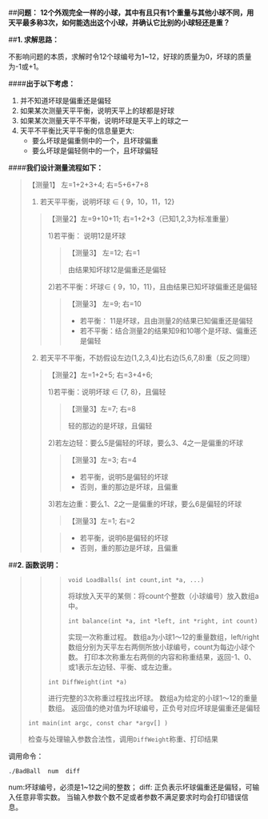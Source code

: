 ##**问题：**
**12个外观完全一样的小球，其中有且只有1个重量与其他小球不同，用天平最多称3次，如何能选出这个小球，并确认它比别的小球轻还是重？**


##**1. 求解思路：**

不影响问题的本质，求解时令12个球编号为1~12，好球的质量为0，坏球的质量为-1或+1。

####**出于以下考虑：**

1. 并不知道坏球是偏重还是偏轻
2. 如果某次测量天平平衡，说明天平上的球都是好球
3. 如果某次测量天平不平衡，说明坏球是天平上的球之一
4. 天平不平衡比天平平衡的信息量更大:
    + 要么坏球是偏重侧中的一个，且坏球偏重
    + 要么坏球是偏轻侧中的一个，且坏球偏轻


####**我们设计测量流程如下：**
>【测量1】 左=1+2+3+4;       右=5+6+7+8
>
>1. 若天平平衡，说明坏球 ∈ { 9，10，11，12}
>>
>>【测量2】左=9+10+11;       右=1+2+3（已知1,2,3为标准重量）
>>
>>1)若平衡：   说明12是坏球
>>
>>>【测量3】 左=12;      右=1
>>>
>>> 由结果知坏球12是偏重还是偏轻
>>
>>2)若不平衡：坏球∈ { 9，10，11}，且由结果已知坏球偏重还是偏轻
>>
>>>	【测量3】 左=9;      右=10
>>>
>>>- 若平衡：  11是坏球，且由测量2的结果已知偏重还是偏轻
>>>- 若不平衡：结合测量2的结果知9和10哪个是坏球、偏重还是偏轻
>
>2. 若天平不平衡，不妨假设左边(1,2,3,4)比右边(5,6,7,8)重（反之同理）
>>【测量2】左=1+2+5;     右=3+4+6;
>>
>>1)若平衡：说明坏球 ∈ {7, 8}，且偏轻
>>
>>>【测量3】左=7;        右=8
>>>
>>> 轻的那边的是坏球，且偏轻
>>
>>2)若左边轻：要么5是偏轻的坏球，要么3、4之一是偏重的坏球
>>
>>>【测量3】左=3;	       右=4
>>>
>>>+ 若平衡，说明5是偏轻的坏球
>>>+ 否则，重的那边是坏球，且偏重
>>
>>3)若左边重：要么1、2之一是偏重的坏球，要么6是偏轻的坏球
>>
>>>【测量3】左=1;        右=2
>>
>>>+ 若平衡，说明6是偏轻的坏球
>>>+ 否则，重的那边是坏球，且偏重

##**2. 函数说明：**

>>> `void LoadBalls( int count,int *a, ...) `
>>>
>>>   将球放入天平的某侧：将count个整数（小球编号）放入数组a中。
>>>
>>> `int balance(int *a, int *left, int *right, int count)`
>>>   
>>>    实现一次称重过程。
>>>    数组a为小球1～12的重量数组，left/right数组分别为天平左右两侧所放小球编号，count为每边小球个数。
>>>    打印本次称重左右两侧的内容和称重结果，返回-1、0、或1表示左边轻、平衡、或左边重。
>>
>> `int DiffWeight(int *a)`
>>
>>    进行完整的3次称重过程找出坏球。
>>    数组a为给定的小球1～12的重量数组。
>>    返回值的绝对值为坏球编号，正负号对应坏球是偏重还是偏轻
>
> `int main(int argc, const char *argv[] )`
>
>    检查与处理输入参数合法性，调用`DiffWeight`称重、打印结果

调用命令：
```shell
./BadBall  num  diff
```
num:坏球编号，必须是1~12之间的整数；
diff: 正负表示坏球偏重还是偏轻，可输入任意非零实数。
当输入参数个数不足或者参数不满足要求时均会打印错误信息。
